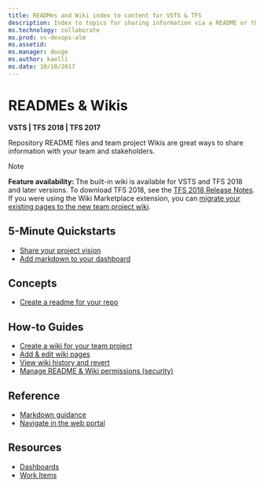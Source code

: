 ```yaml
---
title: READMes and Wiki index to content for VSTS & TFS
description: Index to topics for sharing information via a README or the Wiki in VSTS or TFS    
ms.technology: collaborate
ms.prod: vs-devops-alm
ms.assetid:  
ms.manager: douge
ms.author: kaelli
ms.date: 10/18/2017
---
```


# READMEs & Wikis 

**VSTS | TFS 2018 | TFS 2017**

Repository README files and team project Wikis are great ways to share information with your team and stakeholders. 

>[!NOTE]  
><b>Feature availability: </b>The built-in wiki is available for VSTS and TFS 2018 and later versions. To download TFS 2018, see the [TFS 2018 Release Notes](https://www.visualstudio.com/en-us/news/releasenotes/tfs2018-relnotes). If you were using the Wiki Marketplace extension, you can [migrate your existing pages to the new team project wiki](migrate-extension-wiki-pages.md).


<!--- There isn't really any how-to guidance about creating or working with README file, what we have is conceptual --> 

<!---
## Overview  
[About READMEs & Wikis?](about-readme-wiki.md)
-->

## 5-Minute Quickstarts  
- [Share your project vision](project-vision-status.md)
- [Add markdown to your dashboard](../report/dashboards/add-markdown-to-dashboard.md?toc=/vsts/collaborate/toc.json&bc=/vsts/collaborate/breadcrumb/toc.json)

 
## Concepts 
- [Create a readme for your repo](../git/create-a-readme.md?toc=/vsts/collaborate/toc.json&bc=/vsts/collaborate/breadcrumb/toc.json) 

  
## How-to Guides
- [Create a wiki for your team project](wiki-create-repo.md) 
- [Add & edit wiki pages](add-edit-wiki.md)
- [View wiki history and revert](wiki-view-history.md)
- [Manage README & Wiki permissions (security)](manage-readme-wiki-permissions.md)

## Reference 

- [Markdown guidance](markdown-guidance.md)
- [Navigate in the web portal](../user-guide/work-web-portal.md?toc=/vsts/collaborate/toc.json&bc=/vsts/collaborate/breadcrumb/toc.json) 
 
## Resources 

- [Dashboards](../report/dashboards/index.md)
- [Work Items](../work/work-items/index.md)
